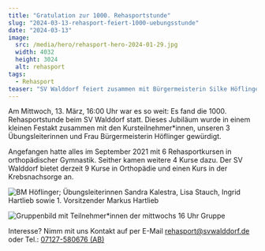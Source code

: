 ```yaml
---
title: "Gratulation zur 1000. Rehasportstunde"
slug: "2024-03-13-rehasport-feiert-1000-uebungsstunde"
date: "2024-03-13"
image:
  src: /media/hero/rehasport-hero-2024-01-29.jpg
  width: 4032
  height: 3024
  alt: rehasport
tags:
  - Rehasport
teaser: "SV Walddorf feiert zusammen mit Bürgermeisterin Silke Höflinger die 1000. Übungsstunde im Rehasport"
---
```

Am Mittwoch, 13. März, 16:00 Uhr war es so weit: Es fand die 1000. Rehasportstunde beim SV Walddorf statt. Dieses Jubiläum wurde in einem kleinen Festakt zusammen mit den Kursteilnehmer*innen, unseren 3 Übungsleiterinnen und Frau Bürgermeisterin Höflinger gewürdigt. 

Angefangen hatte alles im September 2021 mit 6 Rehasportkursen in orthopädischer Gymnastik. Seither kamen weitere 4 Kurse dazu.  Der SV Walddorf bietet derzeit 9 Kurse in Orthopädie und einen Kurs in der Krebsnachsorge an.

![BM Höflinger; Übungsleiterinnen Sandra Kalestra, Lisa Stauch, Ingrid Hartlieb sowie 1. Vorsitzender Markus Hartlieb](/media/2024/2024-03-13-rehasport-1.jpg)

![Gruppenbild mit Teilnehmer*innen der mittwochs 16 Uhr Gruppe](/media/2024/2024-03-13-rehasport-2.png)

Interesse? Nimm mit uns Kontakt auf per E-Mail [rehasport@svwalddorf.de](rehasport@svwalddorf.de) oder Tel.: [07127-580676 (AB)](tel:07127580676)
